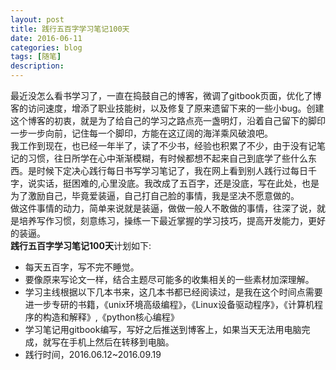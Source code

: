```yaml
---
layout: post
title: 践行五百字学习笔记100天
date: 2016-06-11
categories: blog
tags: [随笔]
description: 
---
```


最近没怎么看书学习了，一直在捣鼓自己的博客，微调了gitbook页面，优化了博客的访问速度，增添了职业技能树，以及修复了原来遗留下来的一些小bug。创建这个博客的初衷，就是为了给自己的学习之路点亮一盏明灯，沿着自己留下的脚印一步一步向前，记住每一个脚印，方能在这辽阔的海洋乘风破浪吧。   
我工作到现在，也已经一年半了，读了不少书，经验也积累了不少，由于没有记笔记的习惯，往日所学在心中渐渐模糊，有时候都想不起来自己到底学了些什么东西。是时候下定决心践行每日书写学习笔记了，我在网上看到别人践行过每日千字，说实话，挺困难的,心里没底。我改成了五百字，还是没底，写在此处，也是为了激励自己，毕竟爱装逼，自己打自己脸的事情，我是坚决不愿意做的。       
做这件事情的动力，简单来说就是装逼，做做一般人不敢做的事情，往深了说，就是培养写作习惯，刻意练习，操练一下最近掌握的学习技巧，提高开发能力，更好的装逼。        
**践行五百字学习笔记100天**计划如下:

- 每天五百字，写不完不睡觉。
- 要像原来写论文一样，结合主题尽可能多的收集相关的一些素材加深理解。
-  学习主线根据以下几本书来，这几本书都已经阅读过，是我在这个时间点需要进一步专研的书籍，《unix环境高级编程》，《Linux设备驱动程序》，《计算机程序的构造和解释》,《python核心编程》
- 学习笔记用gitbook编写，写好之后推送到博客上，如果当天无法用电脑完成，就写在手机上然后在转移到电脑。
- 践行时间，2016.06.12~2016.09.19



